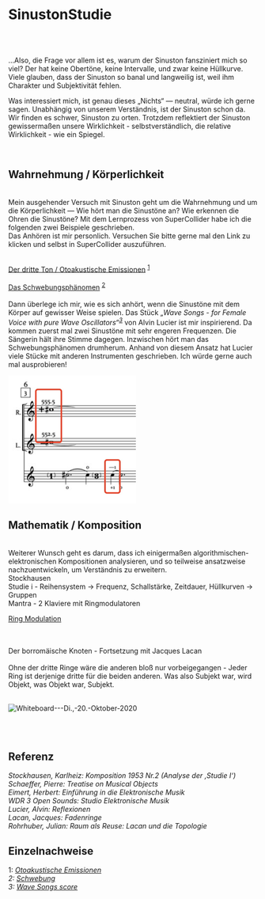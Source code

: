 # SinustonStudie
<br>
<br>

…Also, die Frage vor allem ist es, warum der Sinuston fansziniert mich so viel? Der hat keine Obertöne, keine Intervalle, und zwar keine Hüllkurve. Viele glauben, dass der Sinuston so banal und langweilig ist, weil ihm Charakter und Subjektivität fehlen. 

Was interessiert mich, ist genau dieses „Nichts“ — neutral, würde ich gerne sagen. Unabhängig von unserem Verständnis, ist der Sinuston schon da. Wir finden es schwer, Sinuston zu orten. Trotzdem reflektiert der Sinuston gewissermaßen unsere Wirklichkeit - selbstverständlich, die relative Wirklichkeit - wie ein Spiegel.

<br>


## Wahrnehmung / Körperlichkeit
<br>
Mein ausgehender Versuch mit Sinuston geht um die Wahrnehmung und um die Körperlichkeit — Wie hört man die Sinustöne an? Wie erkennen die Ohren die Sinustöne? Mit dem Lernprozess von SuperCollider habe ich die folgenden zwei Beispiele geschrieben. <br>
Das Anhören ist mir personlich. Versuchen Sie bitte gerne mal den Link zu klicken und selbst in SuperCollider auszuführen. <br>
<br>

[Der dritte Ton / Otoakustische Emissionen](https://github.com/mewithoutnara/SinustonStudie/blob/f51e11eecbf896bb233415354d4856075de13e88/1202.scd#L32-L36)
<sup>[1](#myfootnote1)</sup> <br>
<br>
[Das Schwebungsphänomen](https://github.com/mewithoutnara/SinustonStudie/blob/f51e11eecbf896bb233415354d4856075de13e88/1202.scd#L7-L25)
<sup>[2](#myfootnote2)</sup> <br>
<br>
Dann überlege ich mir, wie es sich anhört, wenn die Sinustöne mit dem Körper auf gewisser Weise spielen.
Das Stück <i>„Wave Songs - for Female Voice with pure Wave Oscillators“<sup>[3](#myfootnote3)</sup> </i>
von Alvin Lucier ist mir inspirierend. Da kommen zuerst mal zwei Sinustöne mit sehr engeren Frequenzen. Die Sängerin hält ihre Stimme dagegen. Inzwischen hört man das Schwebungsphänomen drumherum. Anhand von diesem Ansatz hat Lucier viele Stücke mit anderen Instrumenten geschrieben. Ich würde gerne auch mal ausprobieren!<br>


![wave songs](https://github.com/mewithoutnara/SinustonStudie/blob/main/wave%20songs.png?raw=true "note")<br>




## Mathematik / Komposition <br>
<br>
Weiterer Wunsch geht es darum, dass ich einigermaßen algorithmischen- elektronischen Kompositionen analysieren, und so teilweise ansatzweise nachzuentwickeln, um Verständnis zu erweitern.<br>
Stockhausen <br>
Studie i - Reihensystem -> Frequenz, Schallstärke, Zeitdauer, Hüllkurven -> Gruppen <br>
Mantra  - 2 Klaviere mit Ringmodulatoren <br>

[Ring Modulation](https://github.com/mewithoutnara/SinustonStudie/blob/f51e11eecbf896bb233415354d4856075de13e88/1202.scd#L43-L56)<br>
<br>
<br>

Der borromäische Knoten - Fortsetzung mit Jacques Lacan <br>
<br>
Ohne der dritte Ringe wäre die anderen bloß nur vorbeigegangen - Jeder Ring ist derjenige dritte für die beiden anderen. 
Was also Subjekt war, wird Objekt, was Objekt war, Subjekt.<br>
<br>

![Whiteboard---Di.,-20.-Oktober-2020](https://github.com/mewithoutnara/knot-research/blob/main/Whiteboard---Di.,-20.-Oktober-2020.png "Skizze") <br>

<br>
<br>


## Referenz
*Stockhausen, Karlheiz: Komposition 1953 Nr.2 (Analyse der ‚Studie I‘)* <br>
*Schaeffer, Pierre: Treatise on Musical Objects* <br>
*Eimert, Herbert: Einführung in die Elektronische Musik* <br>
*WDR 3 Open Sounds: Studio Elektronische Musik* <br>
*Lucier, Alvin: Reflexionen* <br>
*Lacan, Jacques: Fadenringe* <br>
*Rohrhuber, Julian: Raum als Reuse: Lacan und die Topologie* <br>

## Einzelnachweise
<a name="myfootnote1">1</a>: <i>[Otoakustische Emissionen](https://de.wikipedia.org/wiki/Otoakustische_Emissionen)<i> <br>
<a name="myfootnote2">2</a>: <i>[Schwebung](https://de.wikipedia.org/wiki/Schwebung)<i> <br>
<a name="myfootnote3">3</a>: <i>[Wave Songs score](http://www2.tate.org.uk/intermediaart/mp3/alvinlucierpdfs/wave_song_score.pdf)</i> <br>
